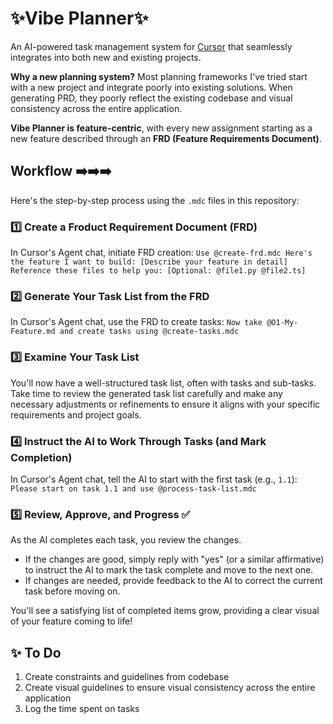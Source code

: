 # ✨Vibe Planner✨
An AI-powered task management system for [Cursor](https://cursor.sh/) that seamlessly integrates into both new and existing projects.

**Why a new planning system?** Most planning frameworks I've tried start with a new project and integrate poorly into existing solutions. When generating PRD, they poorly reflect the existing codebase and visual consistency across the entire application.

**Vibe Planner is feature-centric**, with every new assignment starting as a new feature described through an **FRD (Feature Requirements Document)**.

## Workflow ➡️➡️➡️
Here's the step-by-step process using the `.mdc` files in this repository:

### 1️⃣ Create a Froduct Requirement Document (FRD)

In Cursor's Agent chat, initiate FRD creation:
    ```
    Use @create-frd.mdc
    Here's the feature I want to build: [Describe your feature in detail]
    Reference these files to help you: [Optional: @file1.py @file2.ts]
    ```

### 2️⃣ Generate Your Task List from the FRD

In Cursor's Agent chat, use the FRD to create tasks:
    ```
    Now take @O1-My-Feature.md and create tasks using @create-tasks.mdc
    ```

### 3️⃣ Examine Your Task List

You'll now have a well-structured task list, often with tasks and sub-tasks. Take time to review the generated task list carefully and make any necessary adjustments or refinements to ensure it aligns with your specific requirements and project goals.

### 4️⃣ Instruct the AI to Work Through Tasks (and Mark Completion)

In Cursor's Agent chat, tell the AI to start with the first task (e.g., `1.1`):
    ```
    Please start on task 1.1 and use @process-task-list.mdc
    ```

### 5️⃣ Review, Approve, and Progress ✅

As the AI completes each task, you review the changes.
*   If the changes are good, simply reply with "yes" (or a similar affirmative) to instruct the AI to mark the task complete and move to the next one.
*   If changes are needed, provide feedback to the AI to correct the current task before moving on.

You'll see a satisfying list of completed items grow, providing a clear visual of your feature coming to life!

## ✨ To Do
1. Create constraints and guidelines from codebase
2. Create visual guidelines to ensure visual consistency across the entire application
3. Log the time spent on tasks